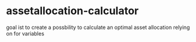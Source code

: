 # assetallocation-calculator
goal ist to create a possbility to calculate an optimal asset allocation relying on for variables

